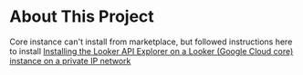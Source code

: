 # About This Project

Core instance can't install from marketplace, but followed instructions here to install
[Installing the Looker API Explorer on a Looker (Google Cloud core) instance on a private IP network
](https://www.googlecloudcommunity.com/gc/Technical-Tips-Tricks/Installing-the-Looker-API-Explorer-on-a-Looker-Google-Cloud-core/ta-p/722671)
